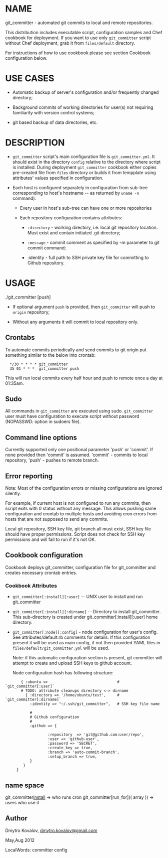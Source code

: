 
NAME 
====

git_committer - automated git commits to local and remote repositories.

This distribution includes executable script, configuration samples and Chef cookbook for deployment. If you want to use only `git_committer` script without Chef deployment, grab it from `files/default` directory.

For instructions of how to use cookbook please see section Cookbook configuration below.

USE CASES
=========

* Automatic backup of server's configuration and/or frequently changed directory;

* Background commits of working directories for user(s) not requiring familiarity with version control systems;

* git based backup of data directories, etc. 

DESCRIPTION
===========

* `git_committer` script's main configuration file is `git_committer.yml`. It should exist in the directory `config` relative to the directory where script is installed. During deployment `git_committer` cookbook either copies pre-created file from `files` directory or builds it from tempplate using attributes' values specified in configuration.

* Each host is configured separately in configuration from sub-tree corresponding to host's hostname -- as returned by `uname -n` command).

  * Every user in host's sub-tree can have one or more repositories

  * Each repository configuration contains attributes:

    - `:directory` - working directory, i.e. local git repository location. Must exist and contain initiated .git directory;

    - `:message` - commit comment as specified by -m parameter to git commit command;

    - :identity - full path to SSH private key file for committing to Github repository.

USAGE
=====

  ./git_committer [push]

* If optional argument `push` is provided, then `git_committer` will push to `origin` repository;

* Without any arguments it will commit to local repository only.

Crontabs
--------

To automate commits periodically and send commits to git origin put something similar to the below into crontab:

````
  */30 * * * * git_committer
  35 01 * * *  git_committer push
````

This will run local commits every half hour and push to remote once a day at 01:35am.

Sudo
----

All commands in `git_committer` are executed using sudo.  `git_committer` user must have configuration to execute script without password (NOPASSWD: option in sudoers file).

Command line options
--------------------

Currently supported only one positional parameter 'push' or 'commit'. If none provided then 'commit' is assumed. 'commit' - commits to local repository, 'push' - pushes to remote branch.

Error reporting
---------------

Note: Most of the configuration errors or missing configurations are ignored silently.

For example, if current host is not configured to run any commits, then script exits with 0 status without any message. This allows pushing same configuration and crontab to multiple hosts and avoiding cron errors from hosts that are not supposed to send any commits.

Local git repository, SSH key file, git branch all must exist, SSH key file should have proper permissions. Script does not check for SSH key permissions and will fail to run if it's not OK.

Cookbook configuration
----------------------

Cookbook deploys git_committer, configuration file for git_committer and creates necessary crontab entries.

### Cookbook Attributes


* `git_committer[:install][:user]` -- UNIX user to install and run git_committer

* `git_committer[:install][:dirname]` -- Directory to install git_committer. This sub-directory is created under git_committer[:install][:user] home directory.

* `git_committer[:node][:config]` - node configuration for user's config. See attributes/default.rb comments for details. If this configuration present it will be used as main config, if not then provided YAML files in `files/default/git_committer.yml` will be used.

  Note: if this automatic configuration section is present, git committer will attempt to create and upload SSH keys to github account.

  Node configuration hash has following structure:

````  
       { :ubuntu =>                               # `git_committer[:user]`
       # TODO: attribute cleanups directory <-> dirname
         { :directory => '/home/ubuntu/test',     # `git_committer[:dirname]` 
           :identity => "~/.ssh/git_committer",   # SSH key file name
           
           #
           # Github configuration
           # 
           :github => {
           
                   :repository  => 'git@github.com:user/repo',
                   :user => 'github-user', 
                   :password => 'SECRET',
                   :create_key => true,
                   :branch => 'auto-commit-branch',
                   :setup_branch => true,
           }         
        }
     }
````


name space
-----------

git_committer[install](user|dir) -> who runs cron
git_committer[run_for](( array )) -> users who use it


Author
------

Dmytro Kovalov, dmytro.kovalov@gmail.com

May,Aug 2012

LocalWords:  committer config

